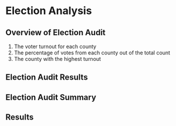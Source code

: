 # Election Analysis


## Overview of Election Audit
1. The voter turnout for each county
2. The percentage of votes from each county out of the total count
3. The county with the highest turnout



## Election Audit Results



## Election Audit Summary

## Results
